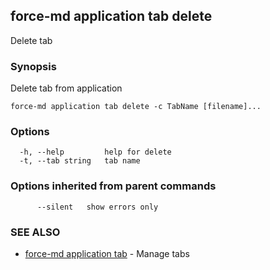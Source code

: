 ## force-md application tab delete

Delete tab

### Synopsis

Delete tab from application

```
force-md application tab delete -c TabName [filename]...
```

### Options

```
  -h, --help         help for delete
  -t, --tab string   tab name
```

### Options inherited from parent commands

```
      --silent   show errors only
```

### SEE ALSO

* [force-md application tab](force-md_application_tab.md)	 - Manage tabs

